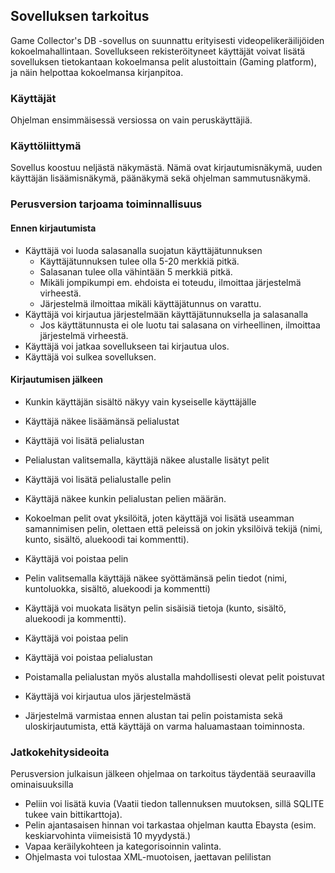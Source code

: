 
Sovelluksen tarkoitus
---------------------

Game Collector's DB -sovellus on suunnattu erityisesti videopelikeräilijöiden kokoelmahallintaan. Sovellukseen
rekisteröityneet käyttäjät voivat lisätä sovelluksen tietokantaan kokoelmansa pelit alustoittain (Gaming platform), 
ja näin helpottaa kokoelmansa kirjanpitoa.

### Käyttäjät ###

Ohjelman ensimmäisessä versiossa on vain peruskäyttäjiä.

### Käyttöliittymä ###

Sovellus koostuu neljästä näkymästä. Nämä ovat kirjautumisnäkymä, uuden käyttäjän lisäämisnäkymä, päänäkymä sekä 
ohjelman sammutusnäkymä.

### Perusversion tarjoama toiminnallisuus ###

#### Ennen kirjautumista ###

* Käyttäjä voi luoda salasanalla suojatun käyttäjätunnuksen
	* Käyttäjätunnuksen tulee olla 5-20 merkkiä pitkä.
	* Salasanan tulee olla vähintään 5 merkkiä pitkä. 
	* Mikäli jompikumpi em. ehdoista ei toteudu, ilmoittaa järjestelmä virheestä.
	* Järjestelmä ilmoittaa mikäli käyttäjätunnus on varattu.
* Käyttäjä voi kirjautua järjestelmään käyttäjätunnuksella ja salasanalla
	* Jos käyttätunnusta ei ole luotu tai salasana on virheellinen, ilmoittaa järjestelmä virheestä.
* Käyttäjä voi jatkaa sovellukseen tai kirjautua ulos.
* Käyttäjä voi sulkea sovelluksen.

#### Kirjautumisen jälkeen ###

* Kunkin käyttäjän sisältö näkyy vain kyseiselle käyttäjälle

* Käyttäjä näkee lisäämänsä pelialustat
* Käyttäjä voi lisätä pelialustan
* Pelialustan valitsemalla, käyttäjä näkee alustalle lisätyt pelit

* Käyttäjä voi lisätä pelialustalle pelin
* Käyttäjä näkee kunkin pelialustan pelien määrän.
* Kokoelman pelit ovat yksilöitä, joten käyttäjä voi lisätä useamman samannimisen pelin,
olettaen että peleissä on jokin yksilöivä tekijä (nimi, kunto, sisältö, aluekoodi tai kommentti).
* Käyttäjä voi poistaa pelin
* Pelin valitsemalla käyttäjä näkee syöttämänsä pelin tiedot (nimi, kuntoluokka, sisältö, aluekoodi ja kommentti)
* Käyttäjä voi muokata lisätyn pelin sisäisiä tietoja (kunto, sisältö, aluekoodi ja kommentti).

* Käyttäjä voi poistaa pelin
* Käyttäjä voi poistaa pelialustan
* Poistamalla pelialustan myös alustalla mahdollisesti olevat pelit poistuvat
* Käyttäjä voi kirjautua ulos järjestelmästä

* Järjestelmä varmistaa ennen alustan tai pelin poistamista sekä uloskirjautumista, että käyttäjä on varma
haluamastaan toiminnosta.

### Jatkokehitysideoita ###

Perusversion julkaisun jälkeen ohjelmaa on tarkoitus täydentää seuraavilla ominaisuuksilla

* Peliin voi lisätä kuvia (Vaatii tiedon tallennuksen muutoksen, sillä SQLITE tukee vain bittikarttoja).
* Pelin ajantasaisen hinnan voi tarkastaa ohjelman kautta Ebaysta (esim. keskiarvohinta viimeisistä 10 myydystä.)
* Vapaa keräilykohteen ja kategorisoinnin valinta.
* Ohjelmasta voi tulostaa XML-muotoisen, jaettavan pelilistan
